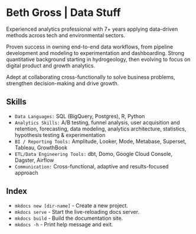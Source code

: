 # Beth Gross | Data Stuff

Experienced analytics professional with 7+ years applying data-driven methods across tech and environmental sectors. 

Proven success in owning end-to-end data workflows, from pipeline development and modeling to experimentation and dashboarding. Strong quantitative background starting in hydrogeology, then evolving to focus on digital product and growth analytics. 

Adept at collaborating cross-functionally to solve business problems, strengthen decision-making and drive growth.


## Skills
* `Data Languages:` SQL (BigQuery, Postgres), R, Python
* `Analytics Skills:` A/B testing, funnel analysis, user acquisition and retention, forecasting, data modeling, analytics architecture, statistics, hypothesis testing & experimentation
* `BI / Reporting Tools:` Amplitude, Looker, Mode, Metabase, Superset, Tableau, GrowthBook
* `ETL/Data Engineering Tools:` dbt, Domo, Google Cloud Console, Dagster, Airflow 
* `Communication:` Cross-functional, adaptive and results-focused approach

## Index

* `mkdocs new [dir-name]` - Create a new project.
* `mkdocs serve` - Start the live-reloading docs server.
* `mkdocs build` - Build the documentation site.
* `mkdocs -h` - Print help message and exit.


